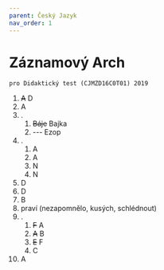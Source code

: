 ```yaml
---
parent: Český Jazyk
nav_order: 1
---
```

# Záznamový Arch 
	pro Didaktický test (CJMZD16C0T01) 2019
1) <s>A</s> D
2) A
3) .
	1) <s>Báje</s> Bajka
	2) --- Ezop
4) .
	1) A
	2) A
	3) N
	4) N
5) D
6) D
7) B
8) praví (nezapomnělo, kusých, schlédnout)
9) .
	1) <s>F</s> A
	2) <s>A</s> B
	3) <s>E</s> F
	4) C
10) A